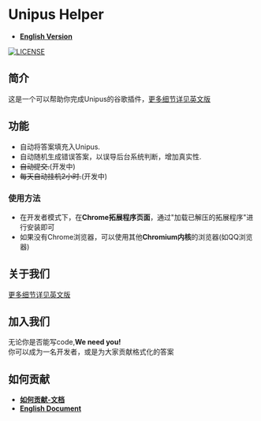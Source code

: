 # Unipus Helper
* **[English Version](../README.md)**

[![LICENSE](https://img.shields.io/badge/license-Anti%20996-blue.svg)](https://github.com/996icu/996.ICU/blob/master/LICENSE)

## 简介
这是一个可以帮助你完成Unipus的谷歌插件，[更多细节详见英文版](../README.md)

## 功能
* 自动将答案填充入Unipus.
* 自动随机生成错误答案，以误导后台系统判断，增加真实性.
* ~~自动提交.~~(开发中)
* ~~每天自动挂机2小时.~~(开发中)

### 使用方法
* 在开发者模式下，在**Chrome拓展程序页面**，通过"加载已解压的拓展程序"进行安装即可
* 如果没有Chrome浏览器，可以使用其他**Chromium内核**的浏览器(如QQ浏览器)

## 关于我们
[更多细节详见英文版](../README.md)

## 加入我们
无论你是否能写code,**We need you!**  
你可以成为一名开发者，或是为大家贡献格式化的答案

## 如何贡献
* **[如何贡献-文档](./ToContribute_CN.md)**
* **[English Document](./ToContribute.md)**
